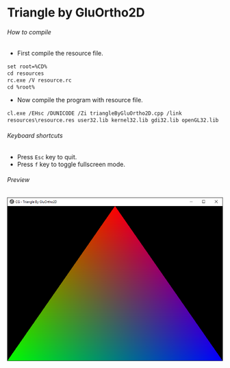 # Triangle by GluOrtho2D

###### How to compile

-   First compile the resource file.

```
set root=%CD%
cd resources
rc.exe /V resource.rc
cd %root%
```

-   Now compile the program with resource file.

```
cl.exe /EHsc /DUNICODE /Zi triangleByGluOrtho2D.cpp /link resources\resource.res user32.lib kernel32.lib gdi32.lib openGL32.lib
```

###### Keyboard shortcuts

-   Press `Esc` key to quit.
-   Press `f` key to toggle fullscreen mode.

###### Preview

![triangleByGluOrtho2D][trianglebygluortho2d-image]

[//]: # "Image declaration"
[trianglebygluortho2d-image]: ./preview/triangleByGluOrtho2D.png "OpenGL Triangle by GluOrtho2D"
